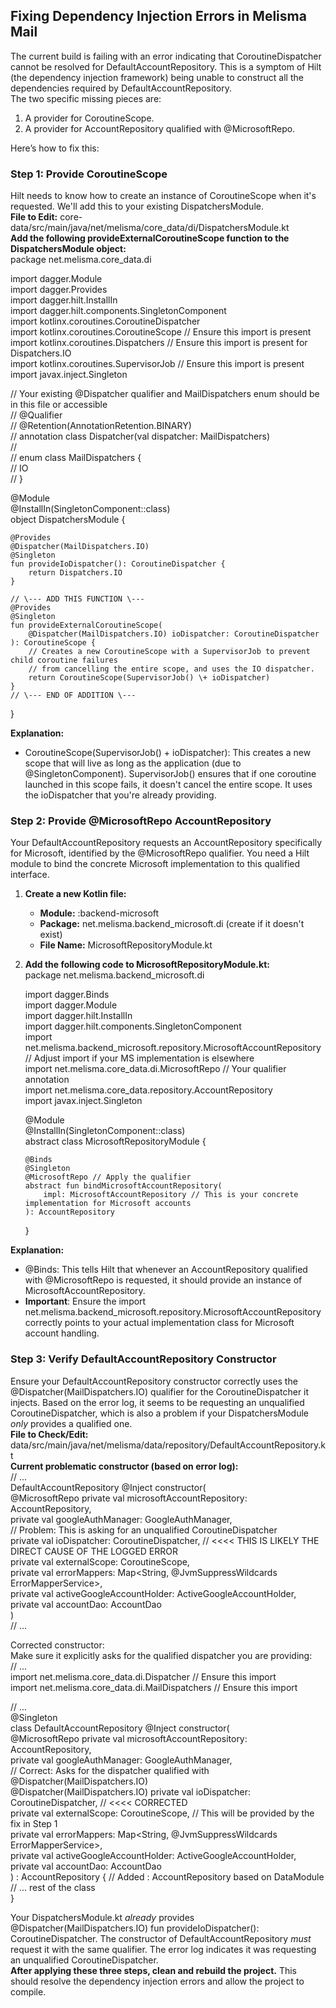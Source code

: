 ## **Fixing Dependency Injection Errors in Melisma Mail**

The current build is failing with an error indicating that CoroutineDispatcher cannot be resolved
for DefaultAccountRepository. This is a symptom of Hilt (the dependency injection framework) being
unable to construct all the dependencies required by DefaultAccountRepository.  
The two specific missing pieces are:

1. A provider for CoroutineScope.
2. A provider for AccountRepository qualified with @MicrosoftRepo.

Here’s how to fix this:

### **Step 1: Provide CoroutineScope**

Hilt needs to know how to create an instance of CoroutineScope when it's requested. We'll add this
to your existing DispatchersModule.  
**File to Edit:** core-data/src/main/java/net/melisma/core\_data/di/DispatchersModule.kt  
**Add the following provideExternalCoroutineScope function to the DispatchersModule object:**  
package net.melisma.core\_data.di

import dagger.Module  
import dagger.Provides  
import dagger.hilt.InstallIn  
import dagger.hilt.components.SingletonComponent  
import kotlinx.coroutines.CoroutineDispatcher  
import kotlinx.coroutines.CoroutineScope // Ensure this import is present  
import kotlinx.coroutines.Dispatchers // Ensure this import is present for Dispatchers.IO  
import kotlinx.coroutines.SupervisorJob // Ensure this import is present  
import javax.inject.Singleton

// Your existing @Dispatcher qualifier and MailDispatchers enum should be in this file or
accessible  
// @Qualifier  
// @Retention(AnnotationRetention.BINARY)  
// annotation class Dispatcher(val dispatcher: MailDispatchers)  
//  
// enum class MailDispatchers {  
// IO  
// }

@Module  
@InstallIn(SingletonComponent::class)  
object DispatchersModule {

    @Provides  
    @Dispatcher(MailDispatchers.IO)  
    @Singleton  
    fun provideIoDispatcher(): CoroutineDispatcher {  
        return Dispatchers.IO  
    }

    // \--- ADD THIS FUNCTION \---  
    @Provides  
    @Singleton  
    fun provideExternalCoroutineScope(  
        @Dispatcher(MailDispatchers.IO) ioDispatcher: CoroutineDispatcher  
    ): CoroutineScope {  
        // Creates a new CoroutineScope with a SupervisorJob to prevent child coroutine failures  
        // from cancelling the entire scope, and uses the IO dispatcher.  
        return CoroutineScope(SupervisorJob() \+ ioDispatcher)  
    }  
    // \--- END OF ADDITION \---  

}

**Explanation:**

* CoroutineScope(SupervisorJob() \+ ioDispatcher): This creates a new scope that will live as long
  as the application (due to @SingletonComponent). SupervisorJob() ensures that if one coroutine
  launched in this scope fails, it doesn't cancel the entire scope. It uses the ioDispatcher that
  you're already providing.

### **Step 2: Provide @MicrosoftRepo AccountRepository**

Your DefaultAccountRepository requests an AccountRepository specifically for Microsoft, identified
by the @MicrosoftRepo qualifier. You need a Hilt module to bind the concrete Microsoft
implementation to this qualified interface.

1. **Create a new Kotlin file:**
    * **Module:** :backend-microsoft
    * **Package:** net.melisma.backend\_microsoft.di (create if it doesn't exist)
    * **File Name:** MicrosoftRepositoryModule.kt
2. **Add the following code to MicrosoftRepositoryModule.kt:**  
   package net.melisma.backend\_microsoft.di

   import dagger.Binds  
   import dagger.Module  
   import dagger.hilt.InstallIn  
   import dagger.hilt.components.SingletonComponent  
   import net.melisma.backend\_microsoft.repository.MicrosoftAccountRepository // Adjust import if
   your MS implementation is elsewhere  
   import net.melisma.core\_data.di.MicrosoftRepo // Your qualifier annotation  
   import net.melisma.core\_data.repository.AccountRepository  
   import javax.inject.Singleton

   @Module  
   @InstallIn(SingletonComponent::class)  
   abstract class MicrosoftRepositoryModule {

       @Binds  
       @Singleton  
       @MicrosoftRepo // Apply the qualifier  
       abstract fun bindMicrosoftAccountRepository(  
           impl: MicrosoftAccountRepository // This is your concrete implementation for Microsoft accounts  
       ): AccountRepository  
   }

**Explanation:**

* @Binds: This tells Hilt that whenever an AccountRepository qualified with @MicrosoftRepo is
  requested, it should provide an instance of MicrosoftAccountRepository.
* **Important**: Ensure the import
  net.melisma.backend\_microsoft.repository.MicrosoftAccountRepository correctly points to your
  actual implementation class for Microsoft account handling.

### **Step 3: Verify DefaultAccountRepository Constructor**

Ensure your DefaultAccountRepository constructor correctly uses the @Dispatcher(MailDispatchers.IO)
qualifier for the CoroutineDispatcher it injects. Based on the error log, it seems to be requesting
an unqualified CoroutineDispatcher, which is also a problem if your DispatchersModule *only*
provides a qualified one.  
**File to Check/Edit:** data/src/main/java/net/melisma/data/repository/DefaultAccountRepository.kt  
**Current problematic constructor (based on error log):**  
// ...  
DefaultAccountRepository @Inject constructor(  
@MicrosoftRepo private val microsoftAccountRepository: AccountRepository,  
private val googleAuthManager: GoogleAuthManager,  
// Problem: This is asking for an unqualified CoroutineDispatcher  
private val ioDispatcher: CoroutineDispatcher, // \<\<\<\< THIS IS LIKELY THE DIRECT CAUSE OF THE
LOGGED ERROR  
private val externalScope: CoroutineScope,  
private val errorMappers: Map\<String, @JvmSuppressWildcards ErrorMapperService\>,  
private val activeGoogleAccountHolder: ActiveGoogleAccountHolder,  
private val accountDao: AccountDao  
)  
// ...

Corrected constructor:  
Make sure it explicitly asks for the qualified dispatcher you are providing:  
// ...  
import net.melisma.core\_data.di.Dispatcher // Ensure this import  
import net.melisma.core\_data.di.MailDispatchers // Ensure this import

// ...  
@Singleton  
class DefaultAccountRepository @Inject constructor(  
@MicrosoftRepo private val microsoftAccountRepository: AccountRepository,  
private val googleAuthManager: GoogleAuthManager,  
// Correct: Asks for the dispatcher qualified with @Dispatcher(MailDispatchers.IO)  
@Dispatcher(MailDispatchers.IO) private val ioDispatcher: CoroutineDispatcher, // \<\<\<\<
CORRECTED  
private val externalScope: CoroutineScope, // This will be provided by the fix in Step 1  
private val errorMappers: Map\<String, @JvmSuppressWildcards ErrorMapperService\>,  
private val activeGoogleAccountHolder: ActiveGoogleAccountHolder,  
private val accountDao: AccountDao  
) : AccountRepository { // Added : AccountRepository based on DataModule  
// ... rest of the class  
}

Your DispatchersModule.kt *already* provides @Dispatcher(MailDispatchers.IO) fun
provideIoDispatcher(): CoroutineDispatcher. The constructor of DefaultAccountRepository *must*
request it with the same qualifier. The error log indicates it was requesting an unqualified
CoroutineDispatcher.  
**After applying these three steps, clean and rebuild the project.** This should resolve the
dependency injection errors and allow the project to compile.